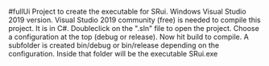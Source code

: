 #fullUi
Project to create the executable for SRui.
Windows Visual Studio 2019 version.
Visual Studio 2019 community (free) is needed to compile this project.
It is in C#. Doubleclick on the ".sln" file to open the project.
Choose a configuration at the top (debug or release). Now hit build to compile. A subfolder is created bin/debug or bin/release depending on the configuration. Inside that folder will be the executable SRui.exe
 

